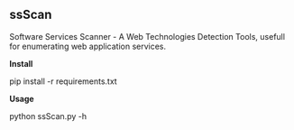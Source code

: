 ## ssScan

Software Services Scanner - A Web Technologies Detection Tools, usefull for enumerating web application services.

**Install**

pip install -r requirements.txt

**Usage**

python ssScan.py -h

